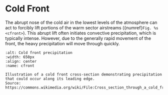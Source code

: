 # Cold Front

The abrupt nose of the cold air in the lowest levels of the atmosphere
can act to forcibly lift portions of the warm sector airstreams
({numref}`Fig. %s <cfront>`). This abrupt lift often initiates
convective precipitation, which is typically intense. However, due
to the generally rapid movement of the front, the
heavy precipitation will move through quickly.

```{figure} ../../images/cold_front_xsect.jpg
:alt: Cold front precipitation
:width: 650px
:align: center
:name: cfront

Illustration of a cold front cross-section demonstrating precipitation
that could occur along its leading edge.
Source: https://commons.wikimedia.org/wiki/File:Cross_section_through_a_cold_front_and_warm_front.jpg
```